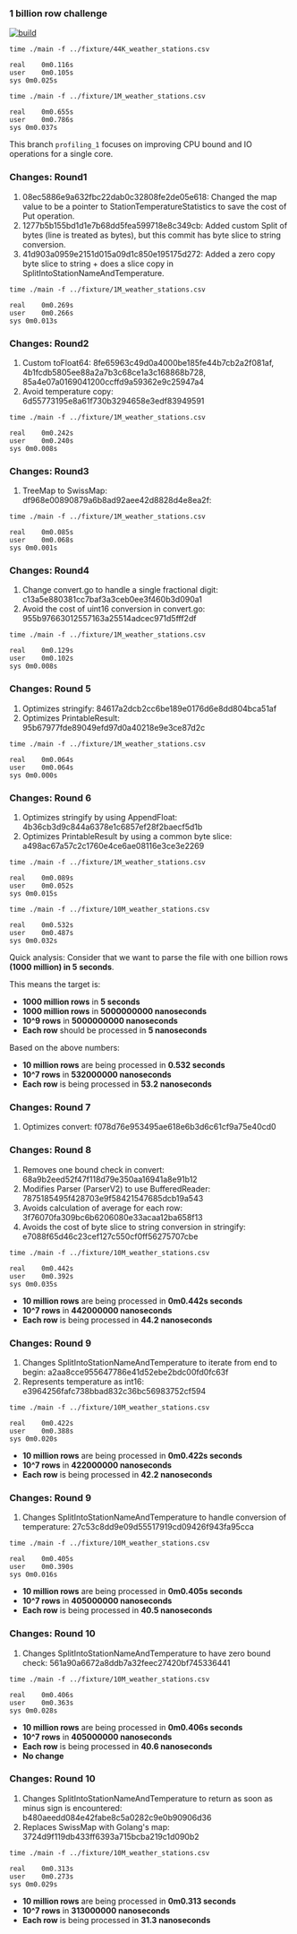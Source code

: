 ### 1 billion row challenge

[![build](https://github.com/SarthakMakhija/1brc/actions/workflows/build.yml/badge.svg)](https://github.com/SarthakMakhija/1brc/actions/workflows/build.yml)

```shell
time ./main -f ../fixture/44K_weather_stations.csv

real	0m0.116s
user	0m0.105s
sys	0m0.025s
```

```shell
time ./main -f ../fixture/1M_weather_stations.csv

real	0m0.655s
user	0m0.786s
sys	0m0.037s
```

This branch `profiling_1` focuses on improving CPU bound and IO operations for a single core.

### Changes: Round1

1. 08ec5886e9a632fbc22dab0c32808fe2de05e618: Changed the map value to be a pointer to StationTemperatureStatistics to save the cost of Put operation.
2. 1277b5b155bd1d1e7b68dd5fea599718e8c349cb: Added custom Split of bytes (line is treated as bytes), but this commit has byte slice to string conversion.
3. 41d903a0959e2151d015a09d1c850e195175d272: Added a zero copy byte slice to string + does a slice copy in SplitIntoStationNameAndTemperature.

```shell
time ./main -f ../fixture/1M_weather_stations.csv

real	0m0.269s
user	0m0.266s
sys	0m0.013s
```

### Changes: Round2

1. Custom toFloat64: 8fe65963c49d0a4000be185fe44b7cb2a2f081af, 4b1fcdb5805ee88a2a7b3c68ce1a3c168868b728, 85a4e07a0169041200ccffd9a59362e9c25947a4
2. Avoid temperature copy: 6d55773195e8a61f730b3294658e3edf83949591

```shell
time ./main -f ../fixture/1M_weather_stations.csv

real	0m0.242s
user	0m0.240s
sys	0m0.008s
```

### Changes: Round3

1. TreeMap to SwissMap: df968e00890879a6b8ad92aee42d8828d4e8ea2f: 

```shell
time ./main -f ../fixture/1M_weather_stations.csv

real	0m0.085s
user	0m0.068s
sys	0m0.001s
```

### Changes: Round4

1. Change convert.go to handle a single fractional digit: c13a5e880381cc7baf3a3ceb0ee3f460b3d090a1
2. Avoid the cost of uint16 conversion in convert.go: 955b97663012557163a25514adcec971d5fff2df

```shell
time ./main -f ../fixture/1M_weather_stations.csv

real	0m0.129s
user	0m0.102s
sys	0m0.008s
```

### Changes: Round 5

1. Optimizes stringify: 84617a2dcb2cc6be189e0176d6e8dd804bca51af
2. Optimizes PrintableResult: 95b67977fde89049efd97d0a40218e9e3ce87d2c

```shell
time ./main -f ../fixture/1M_weather_stations.csv

real	0m0.064s
user	0m0.064s
sys	0m0.000s
```

### Changes: Round 6

1. Optimizes stringify by using AppendFloat: 4b36cb3d9c844a6378e1c6857ef28f2baecf5d1b
2. Optimizes PrintableResult by using a common byte slice: a498ac67a57c2c1760e4ce6ae08116e3ce3e2269

```shell
time ./main -f ../fixture/1M_weather_stations.csv

real	0m0.089s
user	0m0.052s
sys	0m0.015s
```

```shell
time ./main -f ../fixture/10M_weather_stations.csv

real	0m0.532s
user	0m0.487s
sys	0m0.032s
```

Quick analysis:
Consider that we want to parse the file with one billion rows **(1000 million) in 5 seconds**.

This means the target is:
- **1000 million rows** in **5 seconds**
- **1000 million rows** in **5000000000 nanoseconds**
- **10^9 rows** in **5000000000 nanoseconds**
- **Each row** should be processed in **5 nanoseconds**

Based on the above numbers:
- **10 million rows** are being processed in **0.532 seconds**
- **10^7 rows** in **532000000 nanoseconds**
- **Each row** is being processed in **53.2 nanoseconds**

### Changes: Round 7

1. Optimizes convert: f078d76e953495ae618e6b3d6c61cf9a75e40cd0


### Changes: Round 8

1. Removes one bound check in convert: 68a9b2eed52f47f118d79e350aa16941a8e91b12
2. Modifies Parser (ParserV2) to use BufferedReader: 7875185495f428703e9f58421547685dcb19a543
3. Avoids calculation of average for each row: 3f76070fa309bc6b6206080e33acaa12ba658f13
4. Avoids the cost of byte slice to string conversion in stringify: e7088f65d46c23cef127c550cf0ff56275707cbe

```shell
time ./main -f ../fixture/10M_weather_stations.csv

real	0m0.442s
user	0m0.392s
sys	0m0.035s
```

- **10 million rows** are being processed in **0m0.442s seconds**
- **10^7 rows** in **442000000 nanoseconds**
- **Each row** is being processed in **44.2 nanoseconds**

### Changes: Round 9

1. Changes SplitIntoStationNameAndTemperature to iterate from end to begin: a2aa8cce955647786e41d52ebe2bdc00fd0fc63f
2. Represents temperature as int16: e3964256fafc738bbad832c36bc56983752cf594

```shell
time ./main -f ../fixture/10M_weather_stations.csv

real	0m0.422s
user	0m0.388s
sys	0m0.020s
```
- **10 million rows** are being processed in **0m0.422s seconds**
- **10^7 rows** in **422000000 nanoseconds**
- **Each row** is being processed in **42.2 nanoseconds**

### Changes: Round 9

1. Changes SplitIntoStationNameAndTemperature to handle conversion of temperature: 27c53c8dd9e09d55517919cd09426f943fa95cca

```shell
time ./main -f ../fixture/10M_weather_stations.csv

real	0m0.405s
user	0m0.390s
sys	0m0.016s
```
- **10 million rows** are being processed in **0m0.405s seconds**
- **10^7 rows** in **405000000 nanoseconds**
- **Each row** is being processed in **40.5 nanoseconds**


### Changes: Round 10

1. Changes SplitIntoStationNameAndTemperature to have zero bound check: 561a90a6672a8ddb7a32feec27420bf745336441

```shell
time ./main -f ../fixture/10M_weather_stations.csv

real	0m0.406s
user	0m0.363s
sys	0m0.028s
```
- **10 million rows** are being processed in **0m0.406s seconds**
- **10^7 rows** in **405000000 nanoseconds**
- **Each row** is being processed in **40.6 nanoseconds**
- **No change**

### Changes: Round 10

1. Changes SplitIntoStationNameAndTemperature to return as soon as minus sign is encountered: b480aeedd084e42fabe8c5a0282c9e0b90906d36
2. Replaces SwissMap with Golang's map: 3724d9f119db433ff6393a715bcba219c1d090b2

```shell
time ./main -f ../fixture/10M_weather_stations.csv

real	0m0.313s
user	0m0.273s
sys	0m0.029s
```
- **10 million rows** are being processed in **0m0.313 seconds**
- **10^7 rows** in **313000000 nanoseconds**
- **Each row** is being processed in **31.3 nanoseconds**

